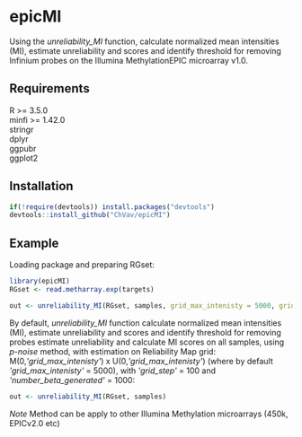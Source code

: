 
<!-- README.md is generated from README.Rmd. Please edit that file -->

# epicMI

<!-- badges: start -->
<!-- badges: end -->

Using the *unreliability_MI* function, calculate normalized mean intensities (MI), estimate unreliability and scores and identify threshold for removing Infinium probes on the
Illumina MethylationEPIC microarray v1.0.

## Requirements

R \>= 3.5.0 <br> minfi \>= 1.42.0 <br> stringr <br> dplyr <br> ggpubr <br> ggplot2


## Installation

``` r
if(!require(devtools)) install.packages("devtools")
devtools::install_github("ChVav/epicMI")
```

## Example
Loading package and preparing RGset:

``` r
library(epicMI)
RGset <- read.metharray.exp(targets)
```

``` r
out <- unreliability_MI(RGset, samples, grid_max_intenisty = 5000, grid_step = 100, number_beta_generated = 1000)
```

By default, *unreliability_MI* function calculate normalized mean intensities (MI), estimate unreliability and scores and identify threshold for removing probes estimate unreliability and calculate MI scores on all samples, using *p-noise* method, with estimation on Reliability Map grid: M(0,*'grid_max_intenisty'*) x U(0,*'grid_max_intenisty'*) (where by default *'grid_max_intenisty'* = 5000), 
with *'grid_step'* = 100 and *'number_beta_generated'* = 1000:

``` r
out <- unreliability_MI(RGset, samples)
```
*Note* Method can be apply to other Illumina Methylation microarrays (450k, EPICv2.0 etc)




